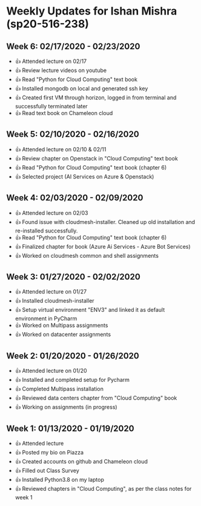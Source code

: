 
# Weekly Updates for Ishan Mishra (sp20-516-238)

## Week 6: 02/17/2020 - 02/23/2020
* 👍 Attended lecture on 02/17
* 👍 Review lecture videos on youtube
* 👍 Read "Python for Cloud Computing" text book
* 👍 Installed mongodb on local and generated ssh key
* 👍 Created first VM through horizon, logged in from terminal and successfully terminated later
* 👍 Read text book on Chameleon cloud

## Week 5: 02/10/2020 - 02/16/2020
* 👍 Attended lecture on 02/10 & 02/11
* 👍 Review chapter on Openstack in "Cloud Computing" text book
* 👍 Read "Python for Cloud Computing" text book (chapter 6)
* 👍 Selected project (AI Services on Azure & Openstack)

## Week 4: 02/03/2020 - 02/09/2020
* 👍 Attended lecture on 02/03
* 👍 Found issue with cloudmesh-installer. Cleaned up old installation and re-installed successfully.
* 👍 Read "Python for Cloud Computing" text book (chapter 6)
* 👍 Finalized chapter for book (Azure Ai Services - Azure Bot Services)
* 👍 Worked on cloudmesh common and shell assignments

## Week 3: 01/27/2020 - 02/02/2020
* 👍 Attended lecture on 01/27
* 👍 Installed cloudmesh-installer
* 👍 Setup virtual environment "ENV3" and linked it as default environment in PyCharm
* 👍 Worked on Multipass assignments
* 👍 Worked on datacenter assignments


## Week 2: 01/20/2020 - 01/26/2020
* 👍 Attended lecture on 01/20
* 👍 Installed and completed setup for Pycharm
* 👍 Completed Multipass installation
* 👍 Reviewed data centers chapter from "Cloud Computing" book
* 👍 Working on assignments (in progress)


## Week 1: 01/13/2020 - 01/19/2020
* 👍 Attended lecture
* 👍 Posted my bio on Piazza
* 👍 Created accounts on github and Chameleon cloud
* 👍 Filled out Class Survey
* 👍 Installed Python3.8 on my laptop
* 👍 Reviewed chapters in "Cloud Computing", as per the class notes for week 1
